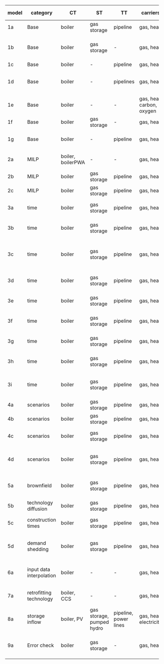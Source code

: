 | **model** | **category**             | **CT**             | **ST**                    | **TT**                | **carriers**              | **nodes** | **intra-year** | **inter-year**        | **responsible** | **comment**                                                                   |
|-----------|--------------------------|--------------------|---------------------------|-----------------------|---------------------------|-----------|----------------|-----------------------|-----------------|-------------------------------------------------------------------------------|
| 1a        | Base                     | boiler             | gas storage               | pipeline              | gas, heat                 | 2         | 1 TS           | 1 year                | AG              |                                                                               |
| 1b        | Base                     | boiler             | gas storage               | -                     | gas, heat                 | 2         | 1 TS           | 1 year                | LK              | No values tested because it will never be built with one ts                   |
| 1c        | Base                     | boiler             | -                         | pipeline              | gas, heat                 | 2         | 1 TS           | 1 year                | LK              |                                                                               |
| 1d        | Base                     | boiler             | -                         | pipelines             | gas, heat                 | 2         | 1 TS           | 1 year                | AG              | exponential vs. linear loss for transport technologies                        |
| 1e        | Base                     | boiler             | -                         | -                     | gas, heat, carbon, oxygen | 2         | 1 TS           | 1 year                | AG              | 2 input and output carriers                                                   |
| 1f        | Base                     | boiler             | gas storage               | -                     | gas, heat                 | 1         | 2 TS           | 1 year                | JM              | only one node                                                                 |
| 1g        | Base                     | boiler             | -                         | pipeline              | gas, heat                 | 2         | 2 TS           | 1 year                | JB              | Only operation, investment prohibited                                         |
| 2a        | MILP                     | boiler, boilerPWA  | -                         | -                     | gas, heat                 | 2         | 1 TS           | 1 year                | AG              | conver techs with and without PWA capex                                       |
| 2b        | MILP                     | boiler             | gas storage               | pipeline              | gas, heat                 | 2         | 3 TS           | 1 year                | JM              | min load for all technology types                                             |
| 2c        | MILP                     | boiler             | gas storage               | pipeline              | gas, heat                 | 2         | 2 TS           | 1 year                | JM              | min capacity for all technology types                                         |
| 3a        | time                     | boiler             | gas storage               | pipeline              | gas, heat                 | 2         | full TS        | 1 year                | JM              | Capacity, Opex yearly depend on maximum demand                                |
| 3b        | time                     | boiler             | gas storage               | pipeline              | gas, heat                 | 2         | full TS, agg.  | 1 year                | JM              | No values tested. TSA yields different values each run.                       |
| 3c        | time                     | boiler             | gas storage               | pipeline              | gas, heat                 | 2         | 2 TS, agg.     | 3 years, PF           | JM              | aggregate from 2 TS to 1 TS with no time-dependent data to test single_ts_tsa |
| 3d        | time                     | boiler             | gas storage               | pipeline              | gas, heat                 | 2         | 1 TS           | 3 years, 1 year MF    | JM              | Only Results object is tested: Capacity & Addition                            |
| 3e        | time                     | boiler             | gas storage               | pipeline              | gas, heat                 | 2         | 1 TS           | 3 years, 2 year MF    | JM              | Only Results object is tested: Capacity & Addition                            |
| 3f        | time                     | boiler             | gas storage               | pipeline              | gas, heat                 | 2         | full TS, agg   | 3 years, PF           | JM              | No values tested. TSA yields different values each run.                       |
| 3g        | time                     | boiler             | gas storage               | pipeline              | gas, heat                 | 2         | full TS, agg   | 3 years, 2 year MF    | JM              | No values tested. TSA yields different values each run.                       |
| 3h        | time                     | boiler             | gas storage               | pipeline              | gas, heat                 | 2         | 1 TS           | 3 years, PF, biannual | JB              | Test interval between years and related results.                              |
| 3i        | time                     | boiler             | gas storage               | pipeline              | gas, heat                 | 2         | 3 TS, agg      | 3 years, PF           | LS              | Test multiyear storage periodicity and year specific TS input data.           |
| 4a        | scenarios                | boiler             | gas storage               | pipeline              | gas, heat                 | 2         | 1 TS           | 1 year                | AG              | test general scenario behavior                                                |
| 4b        | scenarios                | boiler             | gas storage               | pipeline              | gas, heat                 | 2         | 1 TS           | 1 year                | AG              | test scenario set expansion                                                   |
| 4c        | scenarios                | boiler             | gas storage               | pipeline              | gas, heat                 | 2         | 1 TS           | 1 year                | AG              | test scenarios for system and analysis                                        |
| 4d        | scenarios                | boiler             | gas storage               | pipeline              | gas, heat                 | 2         | 1 TS           | 1 year                | AG              | test list expansion: scenario names, value changes, carrier exclusion         |
| 5a        | brownfield               | boiler             | gas storage               | pipeline              | gas, heat                 | 2         | 1 TS           | 1 year                | JM              | Test capacity addition and capacities existing, also for energy               |
| 5b        | technology diffusion     | boiler             | gas storage               | pipeline              | gas, heat                 | 2         | 1 TS           | 3 years, PF           | JM              | to be revised!!                                                               |
| 5c        | construction times       | boiler             | gas storage               | pipeline              | gas, heat                 | 2         | 1 TS           | 3 years, PF           | AG              | construction time and existing capacity                                       |
| 5d        | demand shedding          | boiler             | gas storage               | pipeline              | gas, heat                 | 2         | 1 TS           | 1 year                | JB              | Test cost shed demand, shed demand, capacities (no transport loss)            |
| 6a        | input data interpolation | boiler             | -                         | -                     | gas, heat                 | 2         | 1 TS           | 3 years, PF           | LK              | test using and skipping interpolation of yearly input data                    |                          |
| 7a        | retrofitting technology  | boiler, CCS        | -                         | -                     | gas, heat                 | 2         | 1 TS           | 1 year                | AG              | test coupling of covnersion and retrofit technology                           |
| 8a        | storage inflow           | boiler, PV         | gas storage, pumped hydro | pipeline, power lines | gas, heat, electricity    | 2         | 96 TS          | 1 year                | FDM             | test the flow_storage_inflow parameter                                        |
| 9a        | Error check              | boiler             | gas storage               | -                     | gas, heat                 | 2         | 1 TS           | 1 year                | LK              | Only tests whether an AssertionError is thrown due to inconsistent units      |
